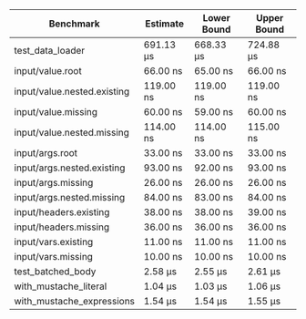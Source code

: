 | Benchmark | Estimate | Lower Bound | Upper Bound |
| --- | --- | --- | --- |
| test_data_loader | 691.13 μs | 668.33 μs | 724.88 μs |
| input/value.root | 66.00 ns | 65.00 ns | 66.00 ns |
| input/value.nested.existing | 119.00 ns | 119.00 ns | 119.00 ns |
| input/value.missing | 60.00 ns | 59.00 ns | 60.00 ns |
| input/value.nested.missing | 114.00 ns | 114.00 ns | 115.00 ns |
| input/args.root | 33.00 ns | 33.00 ns | 33.00 ns |
| input/args.nested.existing | 93.00 ns | 92.00 ns | 93.00 ns |
| input/args.missing | 26.00 ns | 26.00 ns | 26.00 ns |
| input/args.nested.missing | 84.00 ns | 83.00 ns | 84.00 ns |
| input/headers.existing | 38.00 ns | 38.00 ns | 39.00 ns |
| input/headers.missing | 36.00 ns | 36.00 ns | 36.00 ns |
| input/vars.existing | 11.00 ns | 11.00 ns | 11.00 ns |
| input/vars.missing | 10.00 ns | 10.00 ns | 10.00 ns |
| test_batched_body | 2.58 μs | 2.55 μs | 2.61 μs |
| with_mustache_literal | 1.04 μs | 1.03 μs | 1.06 μs |
| with_mustache_expressions | 1.54 μs | 1.54 μs | 1.55 μs |
